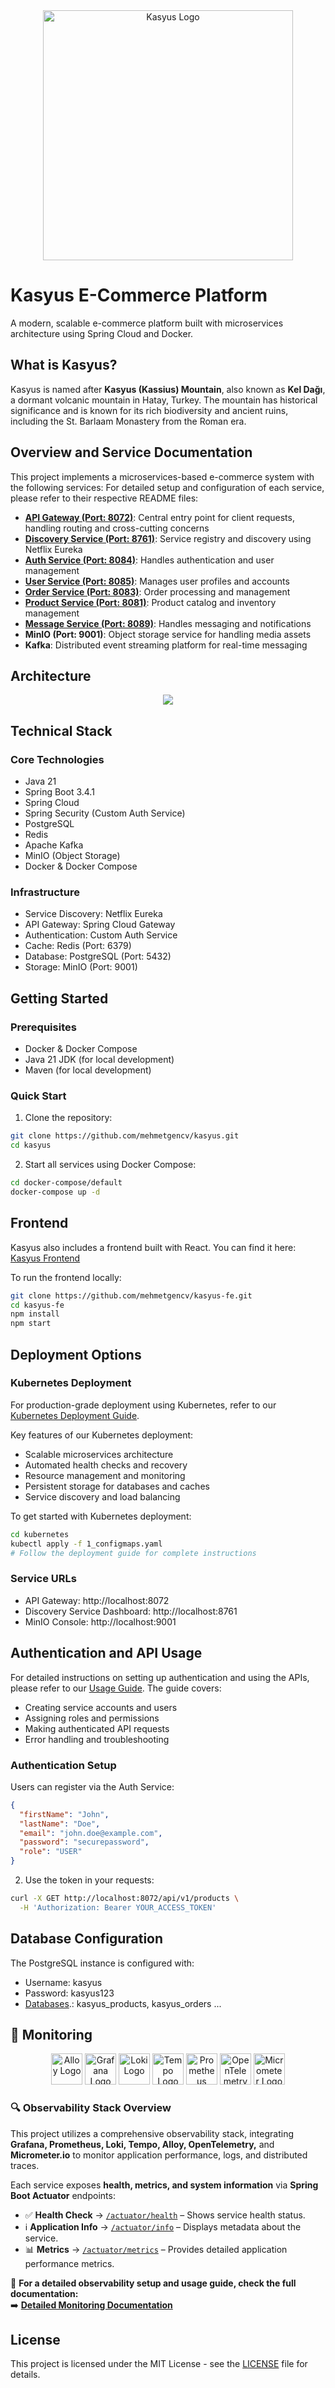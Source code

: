 <div align="center">
  <img src="public/kasyus.svg" alt="Kasyus Logo" width="400">
</div>

# Kasyus E-Commerce Platform
A modern, scalable e-commerce platform built with microservices architecture using Spring Cloud and Docker.

## What is Kasyus?
Kasyus is named after **Kasyus (Kassius) Mountain**, also known as **Kel Dağı**, a dormant volcanic mountain in Hatay, Turkey. The mountain has historical significance and is known for its rich biodiversity and ancient ruins, including the St. Barlaam Monastery from the Roman era.

## Overview and Service Documentation

This project implements a microservices-based e-commerce system with the following services:
For detailed setup and configuration of each service, please refer to their respective README files:

- **[API Gateway (Port: 8072)](api-gateway/README.md)**: Central entry point for client requests, handling routing and cross-cutting concerns
- **[Discovery Service (Port: 8761)](discovery-service/README.md)**: Service registry and discovery using Netflix Eureka
- **[Auth Service (Port: 8084)](auth-service/README.md)**: Handles authentication and user management
- **[User Service (Port: 8085)](user-service/README.md)**: Manages user profiles and accounts
- **[Order Service (Port: 8083)](order-service/README.md)**: Order processing and management
- **[Product Service (Port: 8081)](product-service/README.md)**: Product catalog and inventory management
- **[Message Service (Port: 8089)](message/README.md)**: Handles messaging and notifications
- **MinIO (Port: 9001)**: Object storage service for handling media assets
- **Kafka**: Distributed event streaming platform for real-time messaging

## Architecture


<p align="center">
  <img src="public/diagram/KasyusArchitectureDiagram.png">
</p>


## Technical Stack

### Core Technologies
- Java 21
- Spring Boot 3.4.1
- Spring Cloud
- Spring Security (Custom Auth Service)
- PostgreSQL
- Redis
- Apache Kafka
- MinIO (Object Storage)
- Docker & Docker Compose

### Infrastructure
- Service Discovery: Netflix Eureka
- API Gateway: Spring Cloud Gateway
- Authentication: Custom Auth Service
- Cache: Redis (Port: 6379)
- Database: PostgreSQL (Port: 5432)
- Storage: MinIO (Port: 9001)

## Getting Started

### Prerequisites

- Docker & Docker Compose
- Java 21 JDK (for local development)
- Maven (for local development)

### Quick Start

1. Clone the repository:
```bash
git clone https://github.com/mehmetgencv/kasyus.git
cd kasyus
```

2. Start all services using Docker Compose:
```bash
cd docker-compose/default
docker-compose up -d
```

## Frontend
Kasyus also includes a frontend built with React. You can find it here: [Kasyus Frontend](https://github.com/mehmetgencv/kasyus-fe)

To run the frontend locally:
```bash
git clone https://github.com/mehmetgencv/kasyus-fe.git
cd kasyus-fe
npm install
npm start
```

## Deployment Options

### Kubernetes Deployment

For production-grade deployment using Kubernetes, refer to our [Kubernetes Deployment Guide](kubernetes/README.md).

Key features of our Kubernetes deployment:
- Scalable microservices architecture
- Automated health checks and recovery
- Resource management and monitoring
- Persistent storage for databases and caches
- Service discovery and load balancing

To get started with Kubernetes deployment:
```bash
cd kubernetes
kubectl apply -f 1_configmaps.yaml
# Follow the deployment guide for complete instructions
```

### Service URLs

- API Gateway: http://localhost:8072
- Discovery Service Dashboard: http://localhost:8761
- MinIO Console: http://localhost:9001

## Authentication and API Usage

For detailed instructions on setting up authentication and using the APIs, please refer to our [Usage Guide](public/kasyus-usage.md). The guide covers:

- Creating service accounts and users
- Assigning roles and permissions
- Making authenticated API requests
- Error handling and troubleshooting

### Authentication Setup

Users can register via the Auth Service:

```json
{
  "firstName": "John",
  "lastName": "Doe",
  "email": "john.doe@example.com",
  "password": "securepassword",
  "role": "USER"
}
```

2. Use the token in your requests:
```bash
curl -X GET http://localhost:8072/api/v1/products \
  -H 'Authorization: Bearer YOUR_ACCESS_TOKEN'
```

## Database Configuration

The PostgreSQL instance is configured with:
- Username: kasyus
- Password: kasyus123
- [Databases](docker-compose/prod/init-scripts/init-multiple-dbs.sql).: kasyus_products, kasyus_orders ...

## 🚀 Monitoring

<div align="center">
  <img src="docker-compose/observability/assets/alloy-logo.png" alt="Alloy Logo" width="50">
  <img src="docker-compose/observability/assets/grafana-logo.png" alt="Grafana Logo" width="50">
  <img src="docker-compose/observability/assets/grafana-loki-logo.png" alt="Loki Logo" width="50">
  <img src="docker-compose/observability/assets/grafana-tempo.svg" alt="Tempo Logo" width="50">
  <img src="docker-compose/observability/assets/prometheus-logo.png" alt="Prometheus Logo" width="50">
  <img src="docker-compose/observability/assets/OpenTelemetry-logo.png" alt="OpenTelemetry Logo" width="50">
  <img src="docker-compose/observability/assets/micrometerio-logo.svg" alt="Micrometer Logo" width="50">
</div>

### 🔍 Observability Stack Overview
This project utilizes a comprehensive observability stack, integrating **Grafana, Prometheus, Loki, Tempo, Alloy, OpenTelemetry,** and **Micrometer.io** to monitor application performance, logs, and distributed traces.

Each service exposes **health, metrics, and system information** via **Spring Boot Actuator** endpoints:

- ✅ **Health Check** → [`/actuator/health`](#) – Shows service health status.
- ℹ️ **Application Info** → [`/actuator/info`](#) – Displays metadata about the service.
- 📊 **Metrics** → [`/actuator/metrics`](#) – Provides detailed application performance metrics.

📌 **For a detailed observability setup and usage guide, check the full documentation:**  
➡️ [**Detailed Monitoring Documentation**](docker-compose/observability/README.md)

## License

This project is licensed under the MIT License - see the [LICENSE](LICENSE) file for details.

